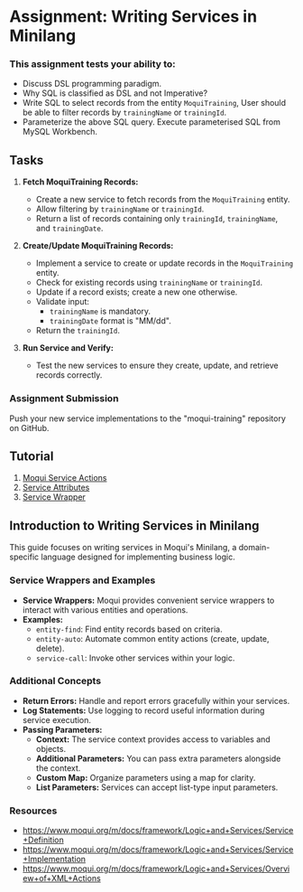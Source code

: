 # Assignment: Writing Services in Minilang

### This assignment tests your ability to:
* Discuss DSL programming paradigm.
* Why SQL is classified as DSL and not Imperative?
* Write SQL to select records from the entity `MoquiTraining`, User should be able to filter records by `trainingName` or `trainingId`.
* Parameterize the above SQL query. Execute parameterised SQL from MySQL Workbench.

## Tasks

1. **Fetch MoquiTraining Records:**
   * Create a new service to fetch records from the `MoquiTraining` entity.
   * Allow filtering by `trainingName` or `trainingId`.
   * Return a list of records containing only `trainingId`, `trainingName`, and `trainingDate`.

2. **Create/Update MoquiTraining Records:**
   * Implement a service to create or update records in the `MoquiTraining` entity.
   * Check for existing records using `trainingName` or `trainingId`.
   * Update if a record exists; create a new one otherwise.
   * Validate input:
       * `trainingName` is mandatory.
       * `trainingDate` format is "MM/dd".
   * Return the `trainingId`.

3. **Run Service and Verify:**

   * Test the new services to ensure they create, update, and retrieve records correctly.

### Assignment Submission

Push your new service implementations to the "moqui-training" repository on GitHub.

## Tutorial

1. [Moqui Service Actions](https://www.youtube.com/watch?v=gAeYvAU9S2Y) 
2. [Service Attributes](https://www.youtube.com/watch?v=5dJbW2MCiqU&list=PL6JSOz3-TrFSMiuGounNRnje-JQDi8l8g&index=11&t=1094s)
3. [Service Wrapper](https://www.youtube.com/watch?v=sWvbrgHuPUQ&list=PL6JSOz3-TrFSMiuGounNRnje-JQDi8l8g&index=12&t=2s)


## Introduction to Writing Services in Minilang

This guide focuses on writing services in Moqui's Minilang, a domain-specific language designed for implementing business logic.

### Service Wrappers and Examples

* **Service Wrappers:** Moqui provides convenient service wrappers to interact with various entities and operations.
* **Examples:**
    * `entity-find`: Find entity records based on criteria.
    * `entity-auto`: Automate common entity actions (create, update, delete).
    * `service-call`: Invoke other services within your logic.

### Additional Concepts

* **Return Errors:** Handle and report errors gracefully within your services.
* **Log Statements:** Use logging to record useful information during service execution.
* **Passing Parameters:**
    * **Context:** The service context provides access to variables and objects.
    * **Additional Parameters:** You can pass extra parameters alongside the context.
    * **Custom Map:** Organize parameters using a map for clarity.
    * **List Parameters:** Services can accept list-type input parameters.


### Resources

* https://www.moqui.org/m/docs/framework/Logic+and+Services/Service+Definition
* https://www.moqui.org/m/docs/framework/Logic+and+Services/Service+Implementation
* https://www.moqui.org/m/docs/framework/Logic+and+Services/Overview+of+XML+Actions
